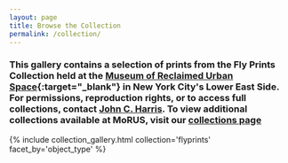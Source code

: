 ```yaml
---
layout: page
title: Browse the Collection
permalink: /collection/
---
```

### This gallery contains a selection of prints from the Fly Prints Collection held at the [Museum of Reclaimed Urban Space](www.morusnyc.org){:target="_blank"} in New York City's Lower East Side. For permissions, reproduction rights, or to access full collections, contact [John C. Harris](mailto:archives@morusnyc.org). To view additional collections available at MoRUS, visit our [collections page](http://www.morusnyc.org/collections/)

{% include collection_gallery.html collection='flyprints' facet_by='object_type' %}
